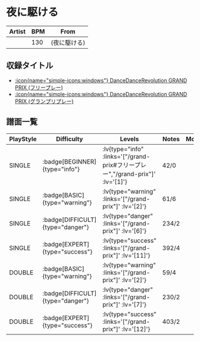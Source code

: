 # 夜に駆ける

|Artist|BPM|From|
|------|---|----|
||130|(夜に駆ける)|

## 収録タイトル

- [ :icon{name="simple-icons:windows"} DanceDanceRevolution GRAND PRIX (フリープレー)](/grand-prix#フリープレー)
- [ :icon{name="simple-icons:windows"} DanceDanceRevolution GRAND PRIX (グランプリプレー)](/grand-prix)

## 譜面一覧

|PlayStyle|Difficulty|Levels|Notes|Movie|
|---------|----------|------|-----|-----|
|SINGLE| :badge[BEGINNER]{type="info"} | :lv{type="info" :links='["/grand-prix#フリープレー","/grand-prix"]' :lv='[1]'} |42/0||
|SINGLE| :badge[BASIC]{type="warning"} | :lv{type="warning" :links='["/grand-prix"]' :lv='[2]'} |61/6||
|SINGLE| :badge[DIFFICULT]{type="danger"} | :lv{type="danger" :links='["/grand-prix"]' :lv='[6]'} |234/2||
|SINGLE| :badge[EXPERT]{type="success"} | :lv{type="success" :links='["/grand-prix"]' :lv='[11]'} |392/4||
|DOUBLE| :badge[BASIC]{type="warning"} | :lv{type="warning" :links='["/grand-prix"]' :lv='[2]'} |59/4||
|DOUBLE| :badge[DIFFICULT]{type="danger"} | :lv{type="danger" :links='["/grand-prix"]' :lv='[7]'} |230/2||
|DOUBLE| :badge[EXPERT]{type="success"} | :lv{type="success" :links='["/grand-prix"]' :lv='[12]'} |403/2||
